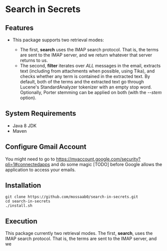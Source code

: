 # Search in Secrets

## Features
- This package supports two retrieval modes:

  - The first, **search** uses the IMAP search protocol. That is, the terms are sent to the IMAP server, and we return whatever that server returns to us.
  - The second, **filter** iterates over *ALL* messages in the email, extracts text (including from attachments when possible, using Tika), and checks whether any term is contained in the extracted text. By default, both of the terms and the extracted text go through Lucene's StandardAnalyzer tokenizer with an empty stop word. Optionally, Porter stemming can be applied on both (with the *--stem* option).

## System Requirements
- Java 8 JDK
- Maven

## Configure Gmail Account
You might need to go to https://myaccount.google.com/security?pli=1#connectedapps and do some magic [TODO] before Google allows the application to access your emails.

## Installation
    git clone https://github.com/mossaab0/search-in-secrets.git
    cd search-in-secrets
    ./install.sh

## Execution
This package currently two retrieval modes. The first, **search**, uses the IMAP search protocol. That is, the terms are sent to the IMAP server, and we 
